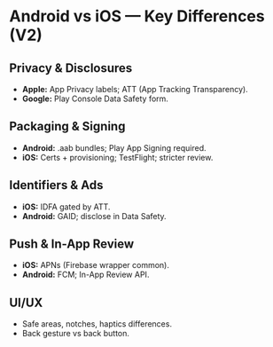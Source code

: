 # Android vs iOS — Key Differences (V2)

## Privacy & Disclosures
- **Apple:** App Privacy labels; ATT (App Tracking Transparency).
- **Google:** Play Console Data Safety form.

## Packaging & Signing
- **Android:** .aab bundles; Play App Signing required.
- **iOS:** Certs + provisioning; TestFlight; stricter review.

## Identifiers & Ads
- **iOS:** IDFA gated by ATT.
- **Android:** GAID; disclose in Data Safety.

## Push & In-App Review
- **iOS:** APNs (Firebase wrapper common).
- **Android:** FCM; In-App Review API.

## UI/UX
- Safe areas, notches, haptics differences.
- Back gesture vs back button.
